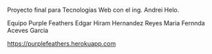 Proyecto final para Tecnologias Web con el ing. Andrei Helo.

 Equipo Purple Feathers
 Edgar Hiram Hernandez Reyes
 Maria Fernnda Aceves Garcia

 https://purplefeathers.herokuapp.com